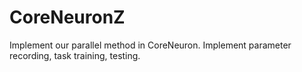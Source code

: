 # CoreNeuronZ
Implement our parallel method in CoreNeuron. Implement parameter recording, task training, testing.
